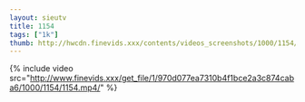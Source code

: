 ```yaml
--- 
layout: sieutv
title: 1154
tags: ["1k"]
thumb: http://hwcdn.finevids.xxx/contents/videos_screenshots/1000/1154/preview.mp4.jpg
---
```

{% include video src="http://www.finevids.xxx/get_file/1/970d077ea7310b4f1bce2a3c874caba6/1000/1154/1154.mp4/" %} 
